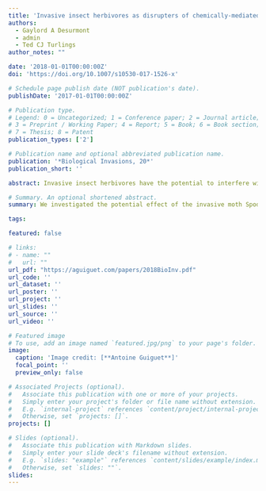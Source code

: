 ```yaml
---
title: 'Invasive insect herbivores as disrupters of chemically-mediated tritrophic interactions: effects of herbivore density and parasitoid learning'
authors:
  - Gaylord A Desurmont
  - admin
  - Ted CJ Turlings
author_notes: ""

date: '2018-01-01T00:00:00Z'
doi: 'https://doi.org/10.1007/s10530-017-1526-x'

# Schedule page publish date (NOT publication's date).
publishDate: '2017-01-01T00:00:00Z'

# Publication type.
# Legend: 0 = Uncategorized; 1 = Conference paper; 2 = Journal article;
# 3 = Preprint / Working Paper; 4 = Report; 5 = Book; 6 = Book section;
# 7 = Thesis; 8 = Patent
publication_types: ['2']

# Publication name and optional abbreviated publication name.
publication: '*Biological Invasions, 20*'
publication_short: ''

abstract: Invasive insect herbivores have the potential to interfere with native multitrophic interactions by affecting the chemical cues emitted by plants and disrupting the attraction of natural enemies mediated by herbivore-induced plant volatiles (HIPVs). In a previous study, we found that the presence of the exotic herbivore Spodoptera littoralis on Brassica rapa plants infested by the native herbivore Pieris brassicae makes these dually-infested plants unattractive to the main parasitoid of P. brassicae, the braconid wasp Cotesia glomerata. Here we show that this interference by S. littoralis is strongly dependent on the relative densities of the two herbivores. Parasitoids were only deterred by dually-infested plants when there were more S. littoralis larvae than P. brassicae larvae on a plant. Furthermore, the blend of HIPVs emitted by dually-infested plants differed the most from HIPVs emitted by Pieris-infested plants when S. littoralis density exceeded P. brassicae density. We further found that associative learning by the parasitoid affected its preferences, attraction to dually-infested plants increased after parasitoids were presented a P. brassicae caterpillar (rewarding experience) in presence of the odor of a dually-infested plant, but not when presented a S. littoralis caterpillar (non-rewarding experience). A non-rewarding experience prior to the bioassays resulted in a general decrease in parasitoid motivation to respond to plant odors. We conclude that herbivore density and associative learning may play an important role in the foraging behavior of natural enemies in communities, and such effects should not be overlooked when investigating the ecological impact of exotic species on native food webs.

# Summary. An optional shortened abstract.
summary: We investigated the potential effect of the invasive moth Spodoptera littoralis on the native tri-trophic interactions between the cabbage, the butterfly Pieris brassicae and its parasitoids. We found that whether a co-infestation of both lepidopteran species could confuse the host detection of naïve parasitoids, the learning capacities of those parasitoids rapidly dissipate the confusion over the time.

tags:

featured: false

# links:
# - name: ""
#   url: ""
url_pdf: "https://aguiguet.com/papers/2018BioInv.pdf"
url_code: ''
url_dataset: ''
url_poster: ''
url_project: ''
url_slides: ''
url_source: ''
url_video: ''

# Featured image
# To use, add an image named `featured.jpg/png` to your page's folder.
image:
  caption: 'Image credit: [**Antoine Guiguet**]'
  focal_point: ''
  preview_only: false

# Associated Projects (optional).
#   Associate this publication with one or more of your projects.
#   Simply enter your project's folder or file name without extension.
#   E.g. `internal-project` references `content/project/internal-project/index.md`.
#   Otherwise, set `projects: []`.
projects: []

# Slides (optional).
#   Associate this publication with Markdown slides.
#   Simply enter your slide deck's filename without extension.
#   E.g. `slides: "example"` references `content/slides/example/index.md`.
#   Otherwise, set `slides: ""`.
slides:
---
```




